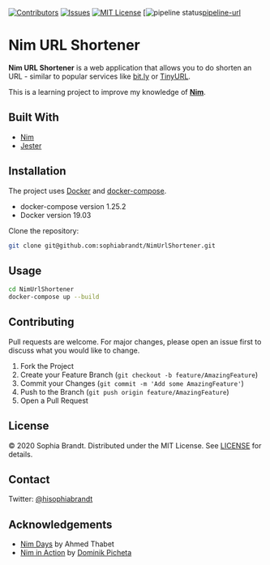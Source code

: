 [![Contributors][contributors-shield]][contributors-url]
[![Issues][issues-shield]][issues-url]
[![MIT License][license-shield]][license-url]
[![pipeline status][pipeline-shield][pipeline-url]

# Nim URL Shortener

<!-- Don't forget to add your badges (License, CI, Code coverage) -->

**Nim URL Shortener** is a web application that allows you to do shorten an URL - similar to popular services like [bit.ly](https://bitly.com/) or [TinyURL](https://tinyurl.com/).

<!-- GIF Demo / Screenshot here -->

This is a learning project to improve my knowledge of **[Nim][nim]**.

## Built With

- [Nim][nim]
- [Jester][jester]

## Installation

The project uses [Docker](https://www.docker.com/) and [docker-compose](https://docs.docker.com/compose/).

- docker-compose version 1.25.2
- Docker version 19.03

Clone the repository:

```bash
git clone git@github.com:sophiabrandt/NimUrlShortener.git
```

## Usage

```bash
cd NimUrlShortener
docker-compose up --build
```

## Contributing

Pull requests are welcome. For major changes, please open an issue first to discuss what you would like to change.

1. Fork the Project
2. Create your Feature Branch (`git checkout -b feature/AmazingFeature`)
3. Commit your Changes (`git commit -m 'Add some AmazingFeature'`)
4. Push to the Branch (`git push origin feature/AmazingFeature`)
5. Open a Pull Request

## License

&copy; 2020 Sophia Brandt. Distributed under the MIT License. See [LICENSE](License) for details.

## Contact

Twitter: [@hisophiabrandt](https://twitter.com/hisophiabrandt)

[nim]: https://nim-lang.org/
[jester]: https://github.com/dom96/jester

## Acknowledgements

- [Nim Days](https://github.com/xmonader/nimdays) by Ahmed Thabet
- [Nim in Action](https://www.manning.com/books/nim-in-action) by [Dominik Picheta](https://github.com/dom96/)

[contributors-shield]: https://img.shields.io/github/contributors/sophiabrandt/NimUrlShortener.svg?style=flat-square
[contributors-url]: https://github.com/sophiabrandt/NimUrlShortener/graphs/contributors
[issues-shield]: https://img.shields.io/github/issues/sophiabrandt/NimUrlShortener.svg?style=flat-square
[issues-url]: https://github.com/sophiabrandt/NimUrlShortener/issues
[license-shield]: https://img.shields.io/github/license/sophiabrandt/NimUrlShortener.svg?style=flat-square
[license-url]: https://github.com/sophiabrandt/NimUrlShortener/LICENSE
[pipeline-shield]: https://gitlab.com/sophiabrandt/NimUrlShortener/badges/master/pipeline.svg
[pipeline-url]: https://gitlab.com/sophiabrandt/NimUrlShortener/commits/master
